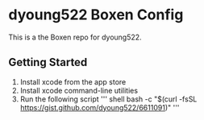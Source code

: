 # dyoung522 Boxen Config

This is a the Boxen repo for dyoung522.

## Getting Started

1. Install xcode from the app store
2. Install xcode command-line utilities
3. Run the following script
''' shell
bash -c "$(curl -fsSL https://gist.github.com/dyoung522/6611091)"
'''
